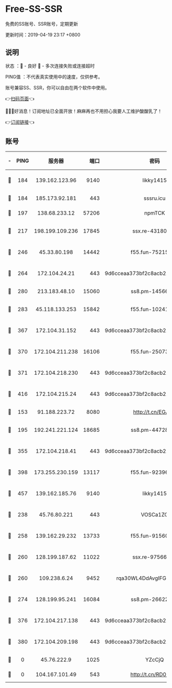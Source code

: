 # Free-SS-SSR

免费的SS账号、SSR账号，定期更新

更新时间：2019-04-19 23:17 +0800

## 说明

状态     ：🙂 - 良好 🙁 - 多次连接失败或连接超时

PING值   ：不代表真实使用中的速度，仅供参考。

账号兼容SS、SSR，你可以自由在两个软件中使用。

👉[扫码页面](https://liesauer.github.io/Free-SS-SSR/)👈

🎉🎉🎉好消息！订阅地址已全面开放！麻麻再也不用担心我要人工维护酸酸乳了！

👉[订阅链接](https://www.liesauer.net/yogurt/subscribe?ACCESS_TOKEN=DAYxR3mMaZAsaqUb)👈

## 账号

|-|PING|服务器|端口|密码|加密方式|区域|
|:----:|:----:|:-----:|-----:|:----:|:----:|:----:|
|🙂|184|139.162.123.96|9140|likky1415|aes-256-cfb|JP|
|🙂|184|185.173.92.181|443|sssru.icu|rc4-md5|RU|
|🙂|197|138.68.233.12|57206|npmTCK|rc4-md5|US|
|🙂|217|198.199.109.236|17845|ssx.re-43180441|aes-256-cfb|US|
|🙂|246|45.33.80.198|14442|f55.fun-75215142|aes-256-cfb|US|
|🙂|264|172.104.24.21|443|9d6cceaa373bf2c8acb22e60b6a58be6|aes-256-cfb|US|
|🙂|280|213.183.48.10|15060|ss8.pm-14566279|rc4-md5|RU|
|🙂|283|45.118.133.253|15842|f55.fun-10241110|aes-256-cfb|SG|
|🙂|367|172.104.31.152|443|9d6cceaa373bf2c8acb22e60b6a58be6|aes-256-cfb|US|
|🙂|370|172.104.211.238|16106|f55.fun-25073452|aes-256-cfb|US|
|🙂|371|172.104.218.230|443|9d6cceaa373bf2c8acb22e60b6a58be6|aes-256-cfb|US|
|🙂|416|172.104.215.24|443|9d6cceaa373bf2c8acb22e60b6a58be6|aes-256-cfb|US|
|🙂|153|91.188.223.72|8080|http://t.cn/EGJIyrl|rc4-md5|RU|
|🙂|195|192.241.221.124|18685|ss8.pm-44728015|aes-256-cfb|US|
|🙂|355|172.104.218.41|443|9d6cceaa373bf2c8acb22e60b6a58be6|aes-256-cfb|US|
|🙂|398|173.255.230.159|13117|f55.fun-92396656|aes-256-cfb|US|
|🙂|457|139.162.185.76|9140|likky1415|aes-256-cfb|DE|
|🙁|238|45.76.80.221|443|VOSCa1ZG|aes-256-cfb|DE|
|🙁|258|139.162.29.232|13733|f55.fun-91560266|aes-256-cfb|SG|
|🙁|260|128.199.187.62|11022|ssx.re-97566923|aes-256-cfb|SG|
|🙁|260|109.238.6.24|9452|rqa30WL4DdAvgIFG6Fs3znzTa|aes-256-cfb|FR|
|🙁|274|128.199.95.241|16084|ss8.pm-26622330|aes-256-cfb|SG|
|🙁|376|172.104.217.138|443|9d6cceaa373bf2c8acb22e60b6a58be6|aes-256-cfb|US|
|🙁|380|172.104.209.198|443|9d6cceaa373bf2c8acb22e60b6a58be6|aes-256-cfb|US|
|🙁|0|45.76.222.9|1025|YZcCjQ|rc4-md5|JP|
|🙁|0|104.167.101.49|543|http://t.cn/RD0D7sx|rc4-md5|CA|
